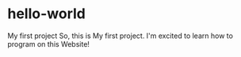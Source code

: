 # hello-world
My first project
So, this is My first project. I'm excited to learn how to program on this Website!
